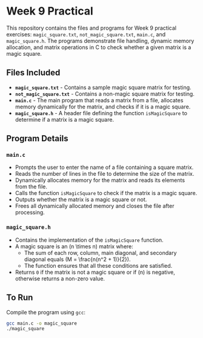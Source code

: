 # Week 9 Practical

This repository contains the files and programs for Week 9 practical exercises: `magic_square.txt`, `not_magic_square.txt`, `main.c`, and `magic_square.h`. The programs demonstrate file handling, dynamic memory allocation, and matrix operations in C to check whether a given matrix is a magic square.

## Files Included

- **`magic_square.txt`** - Contains a sample magic square matrix for testing.
- **`not_magic_square.txt`** - Contains a non-magic square matrix for testing.
- **`main.c`** - The main program that reads a matrix from a file, allocates memory dynamically for the matrix, and checks if it is a magic square.
- **`magic_square.h`** - A header file defining the function `isMagicSquare` to determine if a matrix is a magic square.

## Program Details

### `main.c`
- Prompts the user to enter the name of a file containing a square matrix.
- Reads the number of lines in the file to determine the size of the matrix.
- Dynamically allocates memory for the matrix and reads its elements from the file.
- Calls the function `isMagicSquare` to check if the matrix is a magic square.
- Outputs whether the matrix is a magic square or not.
- Frees all dynamically allocated memory and closes the file after processing.

### `magic_square.h`
- Contains the implementation of the `isMagicSquare` function.
- A magic square is an \(n \times n\) matrix where:
  - The sum of each row, column, main diagonal, and secondary diagonal equals \(M = \frac{n(n^2 + 1)}{2}\).
  - The function ensures that all these conditions are satisfied.
- Returns `0` if the matrix is not a magic square or if \(n\) is negative, otherwise returns a non-zero value.

## To Run

Compile the program using `gcc`:

```bash
gcc main.c -o magic_square
./magic_square
```